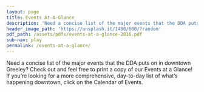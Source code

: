 ```yaml
---
layout: page
title: Events At-A-Glance
description: 'Need a concise list of the major events that the DDA puts on in downtown Greeley? Check out and feel free to print a copy of our Events at a Glance!  If you’re looking for a more comprehensive, day-to-day list of what’s happening downtown, click on the Calendar of Events.'
header_image_path: 'https://unsplash.it/1400/600/?random'
pdf_path: /assets/pdfs/events-at-a-glance-2016.pdf
sub-nav: play
permalink: /events-at-a-glance/
---
```



Need a concise list of the major events that the DDA puts on in downtown Greeley? Check out and feel free to print a copy of our Events at a Glance!&nbsp; If you’re looking for a more comprehensive, day-to-day list of what’s happening downtown, click on the Calendar of Events.